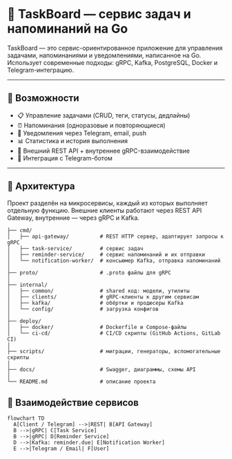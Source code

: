 # 🧠 TaskBoard — сервис задач и напоминаний на Go

TaskBoard — это сервис-ориентированное приложение для управления задачами, напоминаниями и уведомлениями, написанное на Go. Использует современные подходы: gRPC, Kafka, PostgreSQL, Docker и Telegram-интеграцию.

---

## 🚀 Возможности

- 📋 Управление задачами (CRUD, теги, статусы, дедлайны)
- ⏰ Напоминания (одноразовые и повторяющиеся)
- 🔔 Уведомления через Telegram, email, push
- 📊 Статистика и история выполнения
- 📡 Внешний REST API + внутреннее gRPC-взаимодействие
- 💬 Интеграция с Telegram-ботом

---

## 🧱 Архитектура

Проект разделён на микросервисы, каждый из которых выполняет отдельную функцию. Внешние клиенты работают через REST API Gateway, внутренние — через gRPC и Kafka.

```
├── cmd/
│   ├── api-gateway/          # REST HTTP сервер, адаптирует запросы к gRPC
│   ├── task-service/         # сервис задач
│   ├── reminder-service/     # сервис напоминаний и их отправки
│   └── notification-worker/  # консьюмер Kafka, отправка напоминаний
│
├── proto/                    # .proto файлы для gRPC
│
├── internal/
│   ├── common/               # shared код: модели, утилиты
│   ├── clients/              # gRPC-клиенты к другим сервисам
│   ├── kafka/                # обёртки и продюсеры Kafka
│   └── config/               # загрузка конфигов
│
├── deploy/
│   ├── docker/               # Dockerfile и Compose-файлы
│   └── ci-cd/                # CI/CD скрипты (GitHub Actions, GitLab CI)
│
├── scripts/                  # миграции, генераторы, вспомогательные скрипты
│
├── docs/                     # Swagger, диаграммы, схемы API
│
└── README.md                 # описание проекта
```

## 📡 Взаимодействие сервисов

```mermaid
flowchart TD
  A[Client / Telegram] -->|REST| B[API Gateway]
  B -->|gRPC| C[Task Service]
  B -->|gRPC| D[Reminder Service]
  D -->|Kafka: reminder.due| E[Notification Worker]
  E -->|Telegram / Email| F[User]
```